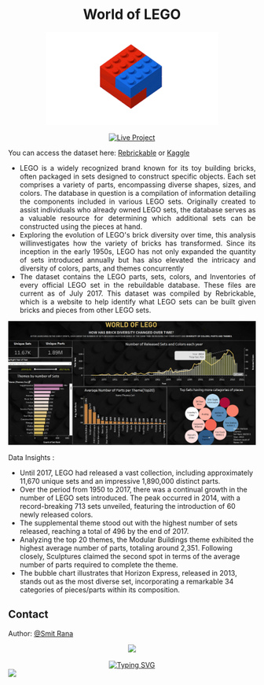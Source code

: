 <h1 align="center">World of LEGO</h1>


<p align="center">
        <img src="https://github.com/gentallman/LEGO/blob/83b61edd7a9752b208af775ef77238f68f4cc050/lego.gif" width=350>
</p>


<p align="center">
<a href="https://public.tableau.com/app/profile/smit.rana6369/viz/LEGO_16900338877770/Dashboard1?publish=yes">
    <img src="https://github.com/user-attachments/assets/eb030d5f-8bb3-458e-9a2b-3c13a455c662" alt="Live Project" width="120">
</a>
</p>

You can access the dataset here: [Rebrickable](https://rebrickable.com/downloads/) or [Kaggle](https://www.kaggle.com/datasets/rtatman/lego-database/data)

- <div align="justify">LEGO is a widely recognized brand known for its toy building bricks, often packaged in sets designed to construct specific objects. Each set comprises a variety of parts, encompassing diverse shapes, sizes, and colors. The database in question is a compilation of information detailing the components included in various LEGO sets. Originally created to assist individuals who already owned LEGO sets, the database serves as a valuable resource for determining which additional sets can be constructed using the pieces at hand. </div>
 
  
- <div align="justify">Exploring the evolution of LEGO's brick diversity over time, this analysis willinvestigates how the variety of bricks has transformed. Since its inception in the early 1950s, LEGO has not only expanded the quantity of sets introduced annually but has also elevated the intricacy and diversity of colors, parts, and themes concurrently</div>
  
- <div align="justify">The dataset contains the LEGO parts, sets, colors, and Inventories of every official LEGO set in the rebuildable database. These files are current as of July 2017. This dataset was compiled by Rebrickable, which is a website to help identify what LEGO sets can be built given bricks and pieces from other LEGO sets.</div>



<p align="center">
  <img src="assest/World_of_Lego.png"/>
</p>

Data Insights : 
- Until 2017, LEGO had released a vast collection, including approximately 11,670 unique sets and an impressive 1,890,000 distinct parts.
- Over the period from 1950 to 2017, there was a continual growth in the number of LEGO sets introduced. The peak occurred in 2014, with a record-breaking 713 sets unveiled, featuring the introduction of 60 newly released colors.
- The supplemental theme stood out with the highest number of sets released, reaching a total of 496 by the end of 2017.
- Analyzing the top 20 themes, the Modular Buildings theme exhibited the highest average number of parts, totaling around 2,351. Following closely, Sculptures claimed the second spot in terms of the average number of parts required to complete the theme.
- The bubble chart illustrates that Horizon Express, released in 2013, stands out as the most diverse set, incorporating a remarkable 34 categories of pieces/parts within its composition.

## Contact

Author: [@Smit Rana](https://www.linkedin.com/in/smit98rana/)
<p align="center">
	<img src="https://user-images.githubusercontent.com/74038190/214644145-264f4759-7633-441e-9d67-d8dda9d50d26.gif" width="200">
</p>

<div align="center">
  <a href="https://git.io/typing-svg">
    <img src="https://readme-typing-svg.demolab.com?font=Fira+Code&pause=1000&center=true&vCenter=true&random=true&width=435&lines=I+hope+this+work+serves+you+well!" alt="Typing SVG" />
  </a>
</div>

<img src="https://user-images.githubusercontent.com/74038190/212284100-561aa473-3905-4a80-b561-0d28506553ee.gif" >

